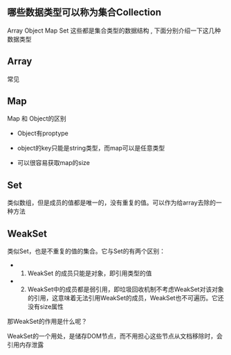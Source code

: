 ## 哪些数据类型可以称为集合Collection

Array Object  Map Set 这些都是集合类型的数据结构 , 下面分别介绍一下这几种数据类型

## Array

常见

## Map

Map 和 Object的区别 
  
* Object有proptype

* object的key只能是string类型，而map可以是任意类型

* 可以很容易获取map的size

## Set

类似数组，但是成员的值都是唯一的，没有重复的值。可以作为给array去除的一种方法

## WeakSet

类似Set，也是不重复的值的集合。它与Set的有两个区别：

* 1. WeakSet 的成员只能是对象，即引用类型的值

* 2. WeakSet中的成员都是弱引用，即垃圾回收机制不考虑WeakSet对该对象的引用，这意味着无法引用WeakSet的成员，WeakSet也不可遍历。它还没有size属性

那WeakSet的作用是什么呢？

WeakSet的一个用处，是储存DOM节点，而不用担心这些节点从文档移除时，会引用内存泄露